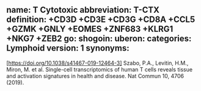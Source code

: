 name: T Cytotoxic
abbreviation: T-CTX
definition: +CD3D +CD3E +CD3G +CD8A +CCL5 +GZMK +GNLY +EOMES +ZNF683 +KLRG1 +NKG7 +ZEB2
go: 
shogoin: 
uberon: 
categories: Lymphoid
version: 1 
synonyms:
---

[https://doi.org/10.1038/s41467-019-12464-3] Szabo, P.A., Levitin, H.M., Miron, M. et al. Single-cell transcriptomics of human T cells reveals tissue and activation signatures in health and disease. Nat Commun 10, 4706 (2019). 
